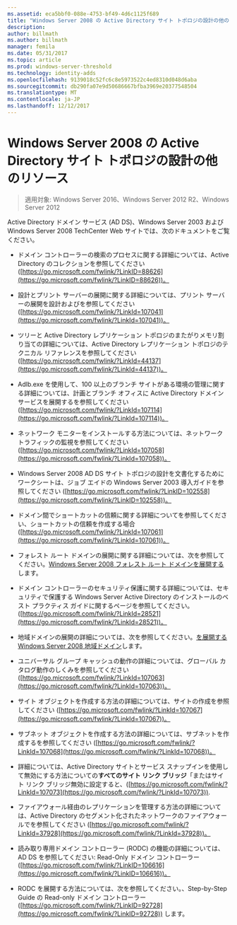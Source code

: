 ```yaml
---
ms.assetid: eca5bbf0-088e-4753-bf49-4d6c1125f689
title: "Windows Server 2008 の Active Directory サイト トポロジの設計の他のリソース"
description: 
author: billmath
ms.author: billmath
manager: femila
ms.date: 05/31/2017
ms.topic: article
ms.prod: windows-server-threshold
ms.technology: identity-adds
ms.openlocfilehash: 9139018c52fc6c8e5973522c4ed8310d048d6aba
ms.sourcegitcommit: db290fa07e9d50686667bfba3969e20377548504
ms.translationtype: MT
ms.contentlocale: ja-JP
ms.lasthandoff: 12/12/2017
---
```

# <a name="finding-additional-resources-for-windows-server-2008-active-directory-site-topology-design"></a>Windows Server 2008 の Active Directory サイト トポロジの設計の他のリソース

>適用対象: Windows Server 2016、Windows Server 2012 R2、Windows Server 2012

Active Directory ドメイン サービス (AD DS)、Windows Server 2003 および Windows Server 2008 TechCenter Web サイトでは、次のドキュメントをご覧ください。  
  
-   ドメイン コントローラーの検索のプロセスに関する詳細については、Active Directory のコレクションを参照してください ([https://go.microsoft.com/fwlink/?LinkID=88626](https://go.microsoft.com/fwlink/?LinkID=88626))。  
  
-   設計とプリント サーバーの展開に関する詳細については、プリント サーバーの展開を設計およびを参照してください ([https://go.microsoft.com/fwlink/?LinkId=107041](https://go.microsoft.com/fwlink/?LinkId=107041))。  
  
-   ツリーと Active Directory レプリケーション トポロジのまたがりメモリ割り当ての詳細については、Active Directory レプリケーション トポロジのテクニカル リファレンスを参照してください ([https://go.microsoft.com/fwlink/?LinkId=44137](https://go.microsoft.com/fwlink/?LinkId=44137))。  
  
-   Adlb.exe を使用して、100 以上のブランチ サイトがある環境の管理に関する詳細については、計画とブランチ オフィスに Active Directory ドメイン サービスを展開するを参照してください ([https://go.microsoft.com/fwlink/?LinkId=107114](https://go.microsoft.com/fwlink/?LinkId=107114))。  
  
-   ネットワーク モニターをインストールする方法については、ネットワーク トラフィックの監視を参照してください ([https://go.microsoft.com/fwlink/?LinkId=107058](https://go.microsoft.com/fwlink/?LinkId=107058))。  
  
-   Windows Server 2008 AD DS サイト トポロジの設計を文書化するためにワークシートは、ジョブ エイドの Windows Server 2003 導入ガイドを参照してください ([https://go.microsoft.com/fwlink/?LinkID=102558](https://go.microsoft.com/fwlink/?LinkID=102558))。  
  
-   ドメイン間でショートカットの信頼に関する詳細についてを参照してください、ショートカットの信頼を作成する場合 ([https://go.microsoft.com/fwlink/?LinkId=107061](https://go.microsoft.com/fwlink/?LinkId=107061))。  
  
-   フォレスト ルート ドメインの展開に関する詳細については、次を参照してください。[Windows Server 2008 フォレスト ルート ドメインを展開する](https://technet.microsoft.com/library/cc731174.aspx)します。  
  
-   ドメイン コントローラーのセキュリティ保護に関する詳細については、セキュリティで保護する Windows Server Active Directory のインストールのベスト プラクティス ガイドに関するページを参照してください。([https://go.microsoft.com/fwlink/?LinkId=28521](https://go.microsoft.com/fwlink/?LinkId=28521))。  
  
-   地域ドメインの展開の詳細については、次を参照してください。[を展開する Windows Server 2008 地域ドメイン](https://technet.microsoft.com/library/cc755118.aspx)します。  
  
-   ユニバーサル グループ キャッシュの動作の詳細については、グローバル カタログ動作のしくみを参照してください ([https://go.microsoft.com/fwlink/?LinkId=107063](https://go.microsoft.com/fwlink/?LinkId=107063))。  
  
-   サイト オブジェクトを作成する方法の詳細については、サイトの作成を参照してください ([https://go.microsoft.com/fwlink/?LinkId=107067](https://go.microsoft.com/fwlink/?LinkId=107067))。  
  
-   サブネット オブジェクトを作成する方法の詳細については、サブネットを作成するを参照してください ([https://go.microsoft.com/fwlink/?LinkId=107068](https://go.microsoft.com/fwlink/?LinkId=107068))。  
  
-   詳細については、Active Directory サイトとサービス スナップインを使用して無効にする方法についての**すべてのサイト リンク ブリッジ**「またはサイト リンク ブリッジ無効に設定すると、([https://go.microsoft.com/fwlink/?LinkId=107073](https://go.microsoft.com/fwlink/?LinkId=107073)).  
  
-   ファイアウォール経由のレプリケーションを管理する方法の詳細については、Active Directory のセグメント化されたネットワークのファイアウォールでを参照してください ([https://go.microsoft.com/fwlink/?LinkId=37928](https://go.microsoft.com/fwlink/?LinkId=37928))。  
  
-   読み取り専用ドメイン コントローラー (RODC) の機能の詳細については、AD DS を参照してください: Read-Only ドメイン コントローラー ([https://go.microsoft.com/fwlink/?LinkID=106616](https://go.microsoft.com/fwlink/?LinkID=106616))。  
  
-   RODC を展開する方法については、次を参照してください。、Step-by-Step Guide の Read-only ドメイン コントローラー ([https://go.microsoft.com/fwlink/?LinkID=92728](https://go.microsoft.com/fwlink/?LinkID=92728)) します。  
  


